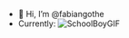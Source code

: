 - 👋 Hi, I’m @fabiangothe
-  Currently: ![SchoolBoyGIF](https://user-images.githubusercontent.com/15063697/200573747-da091361-1a70-4021-a257-23969389a8ce.gif)


<!---
fabiangothe/fabiangothe is a ✨ special ✨ repository because its `README.md` (this file) appears on your GitHub profile.
You can click the Preview link to take a look at your changes.
--->

